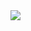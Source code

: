 <img src= "htps://raw.github.com/Kallmark/otm-harjoitustyo/blob/master/misc/kuvat/pakkauskaavio.jpg" widht="400">

